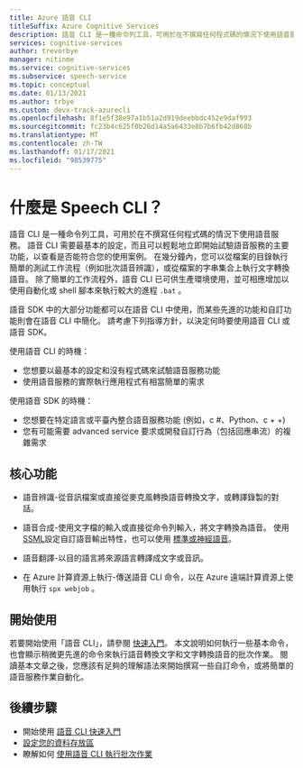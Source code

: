```yaml
---
title: Azure 語音 CLI
titleSuffix: Azure Cognitive Services
description: 語音 CLI 是一種命令列工具，可用於在不撰寫任何程式碼的情況下使用語音服務。 語音 CLI 需要最基本的設定，而且可以輕鬆地立即開始試驗語音服務的主要功能，以查看是否能符合您的使用案例。
services: cognitive-services
author: trevorbye
manager: nitinme
ms.service: cognitive-services
ms.subservice: speech-service
ms.topic: conceptual
ms.date: 01/13/2021
ms.author: trbye
ms.custom: devx-track-azurecli
ms.openlocfilehash: 8f1e5f38e97a1b51a2d919deebbdc452e9daf993
ms.sourcegitcommit: fc23b4c625f0b26d14a5a6433e8b7b6fb42d868b
ms.translationtype: MT
ms.contentlocale: zh-TW
ms.lasthandoff: 01/17/2021
ms.locfileid: "98539775"
---
```

# <a name="what-is-the-speech-cli"></a>什麼是 Speech CLI？

語音 CLI 是一種命令列工具，可用於在不撰寫任何程式碼的情況下使用語音服務。 語音 CLI 需要最基本的設定，而且可以輕鬆地立即開始試驗語音服務的主要功能，以查看是否能符合您的使用案例。 在幾分鐘內，您可以從檔案的目錄執行簡單的測試工作流程（例如批次語音辨識），或從檔案的字串集合上執行文字轉換語音。 除了簡單的工作流程外，語音 CLI 已可供生產環境使用，並可相應增加以使用自動化或 shell 腳本來執行較大的進程 `.bat` 。

語音 SDK 中的大部分功能都可以在語音 CLI 中使用，而某些先進的功能和自訂功能則會在語音 CLI 中簡化。 請考慮下列指導方針，以決定何時要使用語音 CLI 或語音 SDK。

使用語音 CLI 的時機：
* 您想要以最基本的設定和沒有程式碼來試驗語音服務功能
* 使用語音服務的實際執行應用程式有相當簡單的需求

使用語音 SDK 的時機：
* 您想要在特定語言或平臺內整合語音服務功能 (例如，c #、Python、c + +) 
* 您有可能需要 advanced service 要求或開發自訂行為（包括回應串流）的複雜需求

## <a name="core-features"></a>核心功能

* 語音辨識-從音訊檔案或直接從麥克風轉換語音轉換文字，或轉譯錄製的對話。

* 語音合成-使用文字檔的輸入或直接從命令列輸入，將文字轉換為語音。 使用 [SSML](speech-synthesis-markup.md)設定自訂語音輸出特性，也可以使用 [標準或神經語音](speech-synthesis-markup.md#standard-neural-and-custom-voices)。

* 語音翻譯-以目的語言將來源語言轉譯成文字或音訊。

* 在 Azure 計算資源上執行-傳送語音 CLI 命令，以在 Azure 遠端計算資源上使用執行 `spx webjob` 。

## <a name="get-started"></a>開始使用

若要開始使用「語音 CLI」，請參閱 [快速入門](spx-basics.md)。 本文說明如何執行一些基本命令，也會顯示稍微更先進的命令來執行語音轉換文字和文字轉換語音的批次作業。 閱讀基本文章之後，您應該有足夠的理解語法來開始撰寫一些自訂命令，或將簡單的語音服務作業自動化。

## <a name="next-steps"></a>後續步驟

- 開始使用 [語音 CLI 快速入門](spx-basics.md)
- [設定您的資料存放區](./spx-data-store-configuration.md)
- 瞭解如何 [使用語音 CLI 執行批次作業](./spx-batch-operations.md)
